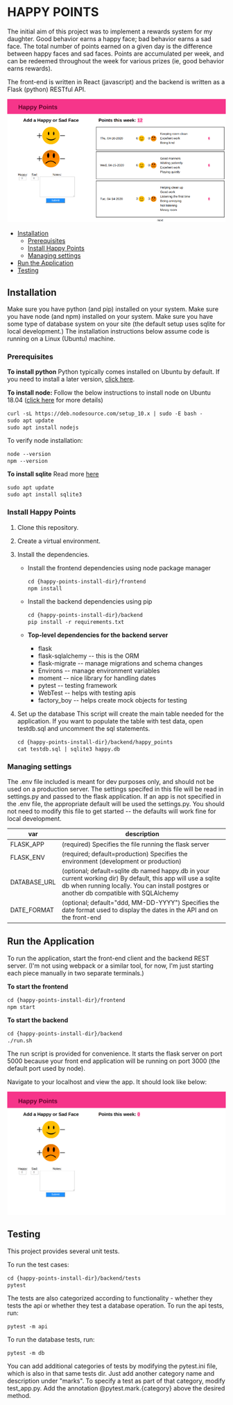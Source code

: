 # HAPPY POINTS

The initial aim of this project was to implement a rewards system for my daughter. Good behavior earns a happy face; bad behavior earns a sad face. The total number of points earned on a given day is the difference between happy faces and sad faces. Points are accumulated per week, and can be redeemed throughout the week for various prizes (ie, good behavior earns rewards).

The front-end is written in React (javascript) and the backend is written as a Flask (python) RESTful API.

![alt text](https://github.com/ariesunique/happy_points/blob/master/docs/images/happy-points-with-data-820x461.png "Happy Points Application")


- [Installation](#installation)
  * [Prerequisites](#prerequisites)
  * [Install Happy Points](#install-happy-points)
  * [Managing settings](#managing-settings)
- [Run the Application](#run-the-application)
- [Testing](#testing)

## Installation

Make sure you have python (and pip) installed on your system. Make sure you have node (and npm) installed on your system. Make sure you have some type of database system on your site (the default setup uses sqlite for local development.) The installation instructions below assume code is running on a Linux (Ubuntu) machine.

### Prerequisites

**To install python**
Python typically comes installed on Ubuntu by default. If you need to install a later version, [click here](https://linuxize.com/post/how-to-install-python-3-8-on-ubuntu-18-04/).

**To install node:**
Follow the below instructions to install node on Ubuntu 18.04 ([click here](https://linuxize.com/post/how-to-install-node-js-on-ubuntu-18.04/) for more details)
```
curl -sL https://deb.nodesource.com/setup_10.x | sudo -E bash -
sudo apt update
sudo apt install nodejs
```

To verify node installation:
```
node --version
npm --version
```

**To install sqlite**
Read more [here](https://linuxhint.com/install_sqlite_browser_ubuntu_1804/)
```
sudo apt update
sudo apt install sqlite3
```

### Install Happy Points
1. Clone this repository.
2. Create a virtual environment.
3. Install the dependencies.
    * Install the frontend dependencies using node package manager
      ```
      cd {happy-points-install-dir}/frontend
      npm install
      ```
 
    * Install the backend dependencies using pip

      ```
      cd {happy-points-install-dir}/backend
      pip install -r requirements.txt
      ```

    * **Top-level dependencies for the backend server**
      * flask
      * flask-sqlalchemy -- this is the ORM
      * flask-migrate -- manage migrations and schema changes
      * Environs -- manage environment variables
      * moment -- nice library for handling dates
      * pytest -- testing framework
      * WebTest -- helps with testing apis
      * factory_boy -- helps create mock objects for testing

4. Set up the database 
   This script will create the main table needed for the application. If you want to populate the table with test data, open testdb.sql and uncomment the sql statements.
   ```
   cd {happy-points-install-dir}/backend/happy_points
   cat testdb.sql | sqlite3 happy.db
   ```

### Managing settings
The .env file included is meant for dev purposes only, and should not be used on a production server. The settings specifed in this file will be read in settings.py and passed to the flask application. If an app is not specified in the .env file, the appropriate default will be used the settings.py. You should not need to modify this file to get started -- the defaults will work fine for local development.

| var | description |
| -- | -- |
|FLASK_APP| (required) Specifies the file running the flask server|
|FLASK_ENV| (required; default=production) Specifies the environment (development or production)|
|DATABASE_URL| (optional; default=sqlite db named happy.db in your current working dir) By default, this app will use a sqlite db when running locally. You can install postgres or another db compatible with SQLAlchemy |
|DATE_FORMAT| (optional; default="ddd, MM-DD-YYYY") Specifies the date format used to display the dates in the API and on the front-end






## Run the Application

To run the application, start the front-end client and the backend REST server. (I'm not using webpack or a similar tool, for now, I'm just starting each piece manually in two separate terminals.)

**To start the frontend**
```
cd {happy-points-install-dir}/frontend
npm start
```

**To start the backend**
```
cd {happy-points-install-dir}/backend
./run.sh
```

The run script is provided for convenience. It starts the flask server on port 5000 because your front end application will be running on port 3000 (the default port used by node).

Navigate to your localhost and view the app. It should look like below:

![alt text](https://github.com/ariesunique/happy_points/blob/master/docs/images/happy-points-initial-screenshot.png "Happy Points Application")



## Testing

This project provides several unit tests. 

To run the test cases:
```
cd {happy-points-install-dir}/backend/tests
pytest
```

The tests are also categorized according to functionality - whether they tests the api or whether they test a database operation. To run the api tests, run:
```
pytest -m api
```

To run the database tests, run:
```
pytest -m db
````

You can add additional categories of tests by modifying the pytest.ini file, which is also in that same tests dir. Just add another category name and description under "marks". To specify a test as part of that category, modify test_app.py. Add the annotation @pytest.mark.{category} above the desired method.    


